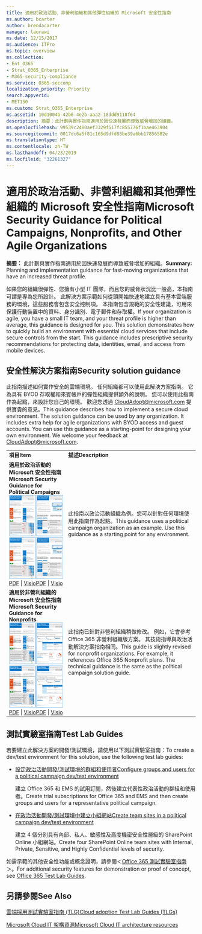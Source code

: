 ```yaml
---
title: 適用於政治活動、非營利組織和其他彈性組織的 Microsoft 安全性指南
ms.author: bcarter
author: brendacarter
manager: laurawi
ms.date: 12/15/2017
ms.audience: ITPro
ms.topic: overview
ms.collection:
- Ent_O365
- Strat_O365_Enterprise
- M365-security-compliance
ms.service: O365-seccomp
localization_priority: Priority
search.appverid:
- MET150
ms.custom: Strat_O365_Enterprise
ms.assetid: 10d1004b-42b6-4e2b-aaa2-18ddd9118f64
description: 摘要：此計劃與實作指南適用於因快速發展而導致威脅增加的組織。
ms.openlocfilehash: 99539c2480aef3329f517fc855776f1bae463904
ms.sourcegitcommit: 0017dc6a5f81c165d9dfd88be39a6bb17856582e
ms.translationtype: HT
ms.contentlocale: zh-TW
ms.lasthandoff: 04/23/2019
ms.locfileid: "32261327"
---
```

# <a name="microsoft-security-guidance-for-political-campaigns-nonprofits-and-other-agile-organizations"></a><span data-ttu-id="a8409-103">適用於政治活動、非營利組織和其他彈性組織的 Microsoft 安全性指南</span><span class="sxs-lookup"><span data-stu-id="a8409-103">Microsoft Security Guidance for Political Campaigns, Nonprofits, and Other Agile Organizations</span></span>

 <span data-ttu-id="a8409-104">**摘要：** 此計劃與實作指南適用於因快速發展而導致威脅增加的組織。</span><span class="sxs-lookup"><span data-stu-id="a8409-104">**Summary:** Planning and implementation guidance for fast-moving organizations that have an increased threat profile.</span></span>
  
<span data-ttu-id="a8409-p101">如果您的組織很彈性、您擁有小型 IT 團隊，而且您的威脅狀況比一般高，本指南可謂是專為您所設計。 此解決方案示範如何從頭開始快速地建立具有基本雲端服務的環境，這些服務會包含安全控制項。 本指南包含規範的安全性建議，可用來保護行動裝置中的資料、身分識別、電子郵件和存取權。</span><span class="sxs-lookup"><span data-stu-id="a8409-p101">If your organization is agile, you have a small IT team, and your threat profile is higher than average, this guidance is designed for you. This solution demonstrates how to quickly build an environment with essential cloud services that include secure controls from the start. This guidance includes prescriptive security recommendations for protecting data, identities, email, and access from mobile devices.</span></span>
  
## <a name="security-solution-guidance"></a><span data-ttu-id="a8409-108">安全性解決方案指南</span><span class="sxs-lookup"><span data-stu-id="a8409-108">Security solution guidance</span></span>

<span data-ttu-id="a8409-p102">此指南描述如何實作安全的雲端環境。 任何組織都可以使用此解決方案指南。 它為具有 BYOD 存取權和來賓帳戶的彈性組織提供額外的說明。 您可以使用此指南作為起點，來設計您自己的環境。 歡迎您透過 [CloudAdopt@microsoft.com](mailto:CloudAdopt@microsoft.com) 提供寶貴的意見。</span><span class="sxs-lookup"><span data-stu-id="a8409-p102">This guidance describes how to implement a secure cloud environment. The solution guidance can be used by any organization. It includes extra help for agile organizations with BYOD access and guest accounts. You can use this guidance as a starting-point for designing your own environment. We welcome your feedback at [CloudAdopt@microsoft.com](mailto:CloudAdopt@microsoft.com).</span></span> 
  
|||
|:-----|:-----|
|<span data-ttu-id="a8409-114">**項目**</span><span class="sxs-lookup"><span data-stu-id="a8409-114">**Item**</span></span> <br/> |<span data-ttu-id="a8409-115">**描述**</span><span class="sxs-lookup"><span data-stu-id="a8409-115">**Description**</span></span> <br/> |
|<span data-ttu-id="a8409-116">**適用於政治活動的 Microsoft 安全性指南**</span><span class="sxs-lookup"><span data-stu-id="a8409-116">**Microsoft Security Guidance for Political Campaigns**</span></span> <br/> <span data-ttu-id="a8409-117">[![迷你海報集的縮略圖。](media/d370ce28-ca40-4930-9a2c-907312aa06c8.png)](http://download.microsoft.com/download/B/4/D/B4D520C3-4D0C-4B4D-BFB9-09F0651C2775/MSFT_Cloud_architecture_security%20for%20political%20campaigns.pdf)</span><span class="sxs-lookup"><span data-stu-id="a8409-117">[![Thumb nail for mini poster set.](media/d370ce28-ca40-4930-9a2c-907312aa06c8.png)          ](http://download.microsoft.com/download/B/4/D/B4D520C3-4D0C-4B4D-BFB9-09F0651C2775/MSFT_Cloud_architecture_security%20for%20political%20campaigns.pdf)</span></span> <br/> <span data-ttu-id="a8409-118">[PDF](http://download.microsoft.com/download/B/4/D/B4D520C3-4D0C-4B4D-BFB9-09F0651C2775/MSFT_Cloud_architecture_security%20for%20political%20campaigns.pdf)  \| [Visio](http://download.microsoft.com/download/B/4/D/B4D520C3-4D0C-4B4D-BFB9-09F0651C2775/MSFT_Cloud_architecture_security%20for%20political%20campaigns.vsdx)</span><span class="sxs-lookup"><span data-stu-id="a8409-118">[PDF](http://download.microsoft.com/download/B/4/D/B4D520C3-4D0C-4B4D-BFB9-09F0651C2775/MSFT_Cloud_architecture_security%20for%20political%20campaigns.pdf)  \| [Visio](http://download.microsoft.com/download/B/4/D/B4D520C3-4D0C-4B4D-BFB9-09F0651C2775/MSFT_Cloud_architecture_security%20for%20political%20campaigns.vsdx)</span></span> <br/> |<span data-ttu-id="a8409-p103">此指南以政治活動組織為例。您可以針對任何環境使用此指南作為起點。</span><span class="sxs-lookup"><span data-stu-id="a8409-p103">This guidance uses a political campaign organization as an example. Use this guidance as a starting point for any environment.</span></span>  <br/> |
|<span data-ttu-id="a8409-121">**適用於非營利組織的 Microsoft 安全性指南**</span><span class="sxs-lookup"><span data-stu-id="a8409-121">**Microsoft Security Guidance for Nonprofits**</span></span> <br/> <span data-ttu-id="a8409-122">[![可下載的檔案的縮略圖](media/e4784889-1c69-4067-9a8f-31d31d1eceea.png)          ](http://download.microsoft.com/download/9/4/3/94389612-C679-4061-8DF2-D9A15D72B65F/Microsoft_Cloud%20Architecture_Security%20for%20Nonprofits.pdf)</span><span class="sxs-lookup"><span data-stu-id="a8409-122">[![Thumnail image for downloadable file](media/e4784889-1c69-4067-9a8f-31d31d1eceea.png)          ](http://download.microsoft.com/download/9/4/3/94389612-C679-4061-8DF2-D9A15D72B65F/Microsoft_Cloud%20Architecture_Security%20for%20Nonprofits.pdf)</span></span> <br/> <span data-ttu-id="a8409-123">[PDF](http://download.microsoft.com/download/9/4/3/94389612-C679-4061-8DF2-D9A15D72B65F/Microsoft_Cloud%20Architecture_Security%20for%20Nonprofits.pdf)  \| [Visio](http://download.microsoft.com/download/9/4/3/94389612-C679-4061-8DF2-D9A15D72B65F/Microsoft_Cloud%20Architecture_Security%20for%20Nonprofits.vsdx)</span><span class="sxs-lookup"><span data-stu-id="a8409-123">[PDF](http://download.microsoft.com/download/9/4/3/94389612-C679-4061-8DF2-D9A15D72B65F/Microsoft_Cloud%20Architecture_Security%20for%20Nonprofits.pdf)  \| [Visio](http://download.microsoft.com/download/9/4/3/94389612-C679-4061-8DF2-D9A15D72B65F/Microsoft_Cloud%20Architecture_Security%20for%20Nonprofits.vsdx)</span></span> <br/> |<span data-ttu-id="a8409-p104">此指南已針對非營利組織稍做修改。 例如，它會參考 Office 365 非營利組織版方案。 其技術指導與政治活動解決方案指南相同。</span><span class="sxs-lookup"><span data-stu-id="a8409-p104">This guide is slightly revised for nonprofit organizations. For example, it references Office 365 Nonprofit plans. The technical guidance is the same as the political campaign solution guide.</span></span>  <br/> |
   
## <a name="test-lab-guides"></a><span data-ttu-id="a8409-127">測試實驗室指南</span><span class="sxs-lookup"><span data-stu-id="a8409-127">Test Lab Guides</span></span>

<span data-ttu-id="a8409-128">若要建立此解決方案的開發/測試環境，請使用以下測試實驗室指南：</span><span class="sxs-lookup"><span data-stu-id="a8409-128">To create a dev/test environment for this solution, use the following test lab guides:</span></span> 
  
- [<span data-ttu-id="a8409-129">設定政治活動開發/測試環境的群組和使用者</span><span class="sxs-lookup"><span data-stu-id="a8409-129">Configure groups and users for a political campaign dev/test environment</span></span>](https://docs.microsoft.com/office365/enterprise/configure-groups-and-users-for-a-political-campaign-dev-test-environment)
    
     <span data-ttu-id="a8409-130">建立 Office 365 和 EMS 的試用訂閱，然後建立代表性政治活動的群組和使用者。</span><span class="sxs-lookup"><span data-stu-id="a8409-130">Create trial subscriptions for Office 365 and EMS and then create groups and users for a representative political campaign.</span></span>
    
- [<span data-ttu-id="a8409-131">在政治活動開發/測試環境中建立小組網站</span><span class="sxs-lookup"><span data-stu-id="a8409-131">Create team sites in a political campaign dev/test environment</span></span>](https://docs.microsoft.com/office365/enterprise/create-team-sites-in-a-political-campaign-dev-test-environment)
    
    <span data-ttu-id="a8409-132">建立 4 個分別具有內部、私人、敏感性及高度機密安全性層級的 SharePoint Online 小組網站。</span><span class="sxs-lookup"><span data-stu-id="a8409-132">Create four SharePoint Online team sites with Internal, Private, Sensitive, and Highly Confidential levels of security.</span></span>
    
<span data-ttu-id="a8409-133">如需示範的其他安全性功能或概念證明，請參閱＜[Office 365 測試實驗室指南](http://aka.ms/o365tlgs)＞。</span><span class="sxs-lookup"><span data-stu-id="a8409-133">For additional security features for demonstration or proof of concept, see [Office 365 Test Lab Guides](http://aka.ms/o365tlgs).</span></span>
  
## <a name="see-also"></a><span data-ttu-id="a8409-134">另請參閱</span><span class="sxs-lookup"><span data-stu-id="a8409-134">See Also</span></span>

[<span data-ttu-id="a8409-135">雲端採用測試實驗室指南 (TLG)</span><span class="sxs-lookup"><span data-stu-id="a8409-135">Cloud adoption Test Lab Guides (TLGs)</span></span>](https://docs.microsoft.com/office365/enterprise/cloud-adoption-test-lab-guides-tlgs)
  
[<span data-ttu-id="a8409-136">Microsoft Cloud IT 架構資源</span><span class="sxs-lookup"><span data-stu-id="a8409-136">Microsoft Cloud IT architecture resources</span></span>](https://docs.microsoft.com/office365/enterprise/microsoft-cloud-it-architecture-resources)



